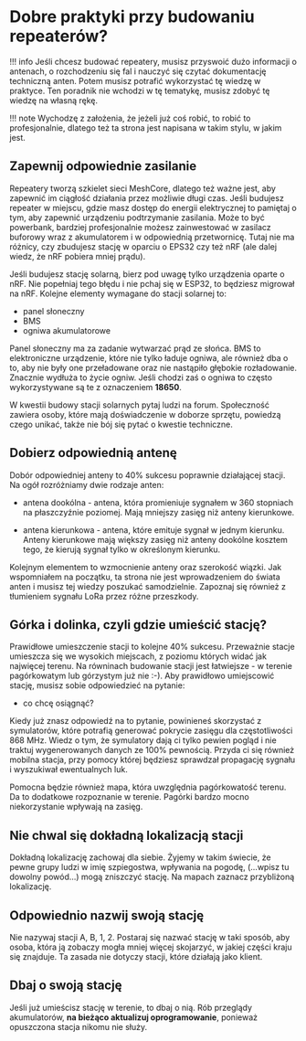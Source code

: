 # Dobre praktyki przy budowaniu repeaterów?

!!! info
    Jeśli chcesz budować repeatery, musisz przyswoić dużo informacji o antenach, o rozchodzeniu się fal i nauczyć się czytać dokumentację techniczną anten. Potem musisz potrafić wykorzystać tę wiedzę w praktyce. Ten poradnik nie wchodzi w tę tematykę, musisz zdobyć tę wiedzę na własną rękę.

!!! note
    Wychodzę z założenia, że jeżeli już coś robić, to robić to profesjonalnie, dlatego też ta strona jest napisana w takim stylu, w jakim jest. 

## Zapewnij odpowiednie zasilanie

Repeatery tworzą szkielet sieci MeshCore, dlatego też ważne jest, aby zapewnić im ciągłość działania przez możliwie długi czas. Jeśli budujesz repeater w miejscu, gdzie masz dostęp do energii elektrycznej to pamiętaj o tym, aby zapewnić urządzeniu podtrzymanie zasilania. Może to być powerbank, bardziej profesjonalnie możesz zainwestować w zasilacz buforowy wraz z akumulatorem i w odpowiednią przetwornicę. Tutaj nie ma różnicy, czy zbudujesz stację w oparciu o EPS32 czy też nRF (ale dalej wiedz, że nRF pobiera mniej prądu).

Jeśli budujesz stację solarną, bierz pod uwagę tylko urządzenia oparte o nRF. Nie popełniaj tego błędu i nie pchaj się w ESP32, to będziesz migrował na nRF. Kolejne elementy wymagane do stacji solarnej to:

- panel słoneczny
- BMS
- ogniwa akumulatorowe

Panel słoneczny ma za zadanie wytwarzać prąd ze słońca. BMS to elektroniczne urządzenie, które nie tylko ładuje ogniwa, ale również dba o to, aby nie były one przeładowane oraz nie nastąpiło głębokie rozładowanie. Znacznie wydłuża to życie ogniw. Jeśli chodzi zaś o ogniwa to często wykorzystywane są te z oznaczeniem **18650**.

W kwestii budowy stacji solarnych pytaj ludzi na forum. Społeczność zawiera osoby, które mają doświadczenie w doborze sprzętu, powiedzą czego unikać, także nie bój się pytać o kwestie techniczne.

## Dobierz odpowiednią antenę

Dobór odpowiedniej anteny to 40% sukcesu poprawnie działającej stacji. Na ogół rozróżniamy dwie rodzaje anten:

- antena dookólna - antena, która promieniuje sygnałem w 360 stopniach na płaszczyźnie poziomej. Mają mniejszy zasięg niż anteny kierunkowe. 

- antena kierunkowa - antena, które emituje sygnał w jednym kierunku. Anteny kierunkowe mają większy zasięg niż anteny dookólne kosztem tego, że kierują sygnał tylko w określonym kierunku. 

Kolejnym elementem to wzmocnienie anteny oraz szerokość wiązki. Jak wspomniałem na początku, ta strona nie jest wprowadzeniem do świata anten i musisz tej wiedzy poszukać samodzielnie. Zapoznaj się również z tłumieniem sygnału LoRa przez różne przeszkody.

## Górka i dolinka, czyli gdzie umieścić stację?

Prawidłowe umieszczenie stacji to kolejne 40% sukcesu. Przeważnie stacje umieszcza się we wysokich miejscach, z poziomu których widać jak najwięcej terenu. Na równinach budowanie stacji jest łatwiejsze - w terenie pagórkowatym lub górzystym już nie :-). Aby prawidłowo umiejscowić stację, musisz sobie odpowiedzieć na pytanie:

- co chcę osiągnąć?

Kiedy już znasz odpowiedź na to pytanie, powinieneś skorzystać z symulatorów, które potrafią generować pokrycie zasięgu dla częstotliwości 868 MHz. Wiedz o tym, że symulatory dają ci tylko pewien pogląd i nie traktuj wygenerowanych danych ze 100% pewnością. Przyda ci się również mobilna stacja, przy pomocy której będziesz sprawdzał propagację sygnału i wyszukiwał ewentualnych luk. 

Pomocna będzie również mapa, która uwzględnia pagórkowatość terenu. Da to dodatkowe rozpoznanie w terenie. Pagórki bardzo mocno niekorzystanie wpływają na zasięg. 

## Nie chwal się dokładną lokalizacją stacji

Dokładną lokalizację zachowaj dla siebie. Żyjemy w takim świecie, że pewne grupy ludzi w imię szpiegostwa, wpływania na pogodę,  (...wpisz tu dowolny powód...) mogą zniszczyć stację. Na mapach zaznacz przybliżoną lokalizację. 

## Odpowiednio nazwij swoją stację

Nie nazywaj stacji A, B, 1, 2. Postaraj się nazwać stację w taki sposób, aby osoba, która ją zobaczy mogła mniej więcej skojarzyć, w jakiej części kraju się znajduje. Ta zasada nie dotyczy stacji, które działają jako klient. 

## Dbaj o swoją stację

Jeśli już umieścisz stację w terenie, to dbaj o nią. Rób przeglądy akumulatorów, **na bieżąco aktualizuj oprogramowanie**, ponieważ opuszczona stacja nikomu nie służy. 
